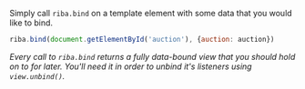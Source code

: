 Simply call `riba.bind` on a template element with some data that you would like to bind.


```javascript
riba.bind(document.getElementById('auction'), {auction: auction})
```

*Every call to `riba.bind` returns a fully data-bound view that you should hold on to for later. You'll need it in order to unbind it's listeners using `view.unbind()`.*
